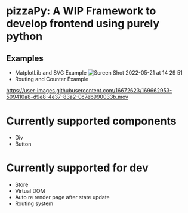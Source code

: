 # pizzaPy: A WIP Framework to develop frontend using purely python

## Examples
* MatplotLib and SVG Example
![Screen Shot 2022-05-21 at 14 29 51](https://user-images.githubusercontent.com/16672623/169662890-70cd0dbe-ed14-4f9b-a840-9e9df8430d01.png)
* Routing and Counter Example

https://user-images.githubusercontent.com/16672623/169662953-509410a8-d9e8-4e37-83a2-0c7eb990033b.mov




# Currently supported components
* Div 
* Button

# Currently supported for dev
* Store 
* Virtual DOM
* Auto re render page after state update
* Routing system
